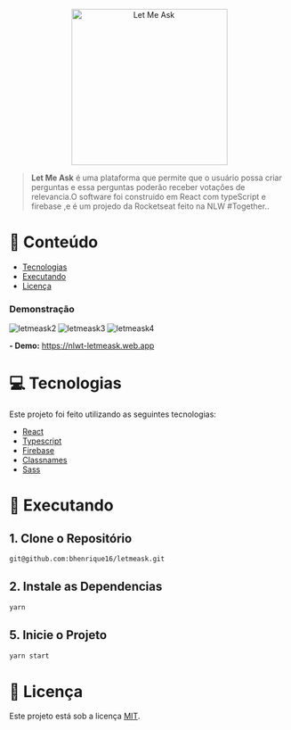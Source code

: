 <p align="center">
   <img src="https://raw.githubusercontent.com/tavareshenrique/let-me-ask-nlw/87513ca9dc1cfc0cd39ef04d3e4c8ce0aa6342d2/src/assets/images/logo.svg" alt="Let Me Ask" width="280"/>
</p>

<p align="center">
  

> <b>Let Me Ask</b> é uma plataforma que permite que o usuário possa criar perguntas e essa perguntas poderão receber votações de relevancia.O software foi construido em React com typeScript e firebase ,e é um projedo da Rocketseat feito na NLW #Together..


# :pushpin: Conteúdo

- [Tecnologias](#computer-tecnologias)
- [Executando](#construction_worker-executando)
- [Licença](#closed_book-licença)

### Demonstração

<div> 

![letmeask2](https://user-images.githubusercontent.com/50328718/218334645-8bbaa6c1-5664-4868-b780-392d4abbe4bb.png)
![letmeask3](https://user-images.githubusercontent.com/50328718/218334656-d92eb160-71ef-4f7e-b63e-d786312a6ae2.png)
![letmeask4](https://user-images.githubusercontent.com/50328718/218334658-60e1d7d4-d4de-4eed-9724-6f38d3d5a2af.png)


</div>

**- Demo:** <https://nlwt-letmeask.web.app>

# :computer: Tecnologias

Este projeto foi feito utilizando as seguintes tecnologias:

- [React](https://pt-br.reactjs.org/)
- [Typescript](https://www.typescriptlang.org/)
- [Firebase](https://firebase.google.com)
- [Classnames](https://github.com/JedWatson/classnames#readme)
- [Sass](https://sass-lang.com/)

# :construction_worker: Executando

## 1. Clone o Repositório

```bash
git@github.com:bhenrique16/letmeask.git
```

## 2. Instale as Dependencias

```bash
yarn
```

## 5. Inicie o Projeto

```bash
yarn start
```



# :closed_book: Licença

Este projeto está sob a licença [MIT](./LICENSE).
